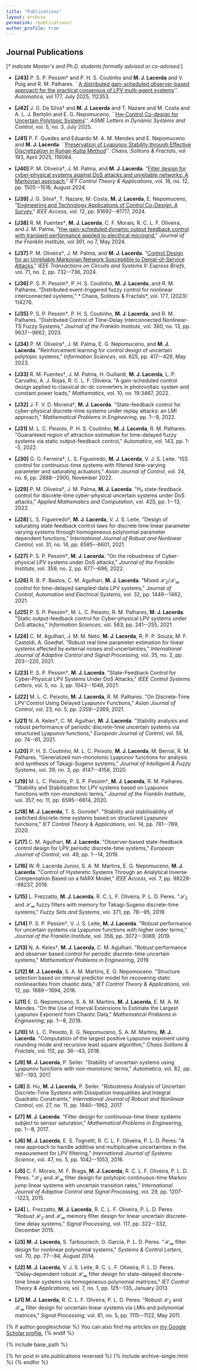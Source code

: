 ```yaml
---
title: "Publications"
layout: archive
permalink: /publications/
author_profile: true
---
```



## Journal Publications

[*&#8224; indicate Master's and Ph.D. students formally advised or co-advised.*]


- **[J43]** P. S. P. Pessim&dagger; and P. H. S. Coutinho and **M. J. Lacerda** and V. Puig and R. M. Palhares.
``[A distributed gain-scheduled observer-based approach for the practical consensus of LPV multi-agent systems](https://doi.org/10.1016/j.automatica.2025.112353)''. *Automatica*, vol 177, July 2025, 112353.

- **[J42]** J. G. Da Silva&dagger; and **M. J. Lacerda** and T. Nazare and M. Costa and A. L. J. Bertolin and E. G. Nepomuceno, ``[H∞ Control Co-design for Uncertain Polytopic Systems](https://doi.org/10.1115/1.4068615)''. *ASME Letters in Dynamic Systems and Control*, vol. 5, no. 3, July 2025.

- **[J41]** P. F. Guedes and Eduardo M. A. M. Mendes and E. Nepomuceno and **M. J. Lacerda**. ``[Preservation of Lyapunov Stability through Effective Discretization in Runge-Kutta Method](https://doi.org/10.1016/j.chaos.2025.116084)''.  *Chaos, Solitons & Fractals*, vol 193, April 2025, 116084.

- **[J40]** P. M. Oliveira&dagger;, J. M. Palma, and **M. J. Lacerda**. "[Filter design for cyber‐physical systems against DoS attacks and unreliable networks: A Markovian approach](https://doi.org/10.1049/cth2.12703)," *IET Control Theory & Applications*, vol. 18, no. 12, pp. 1505--1516, August 2024.

- **[J39]** J. G. Silva&dagger;, T. Nazare, M. Costa, **M. J. Lacerda**, E. Nepomuceno, "[Engineering and Technology Applications of Control Co-Design: A Survey](https://doi.org/10.1109/ACCESS.2024.3412416)," *IEEE Access*, vol. 12, pp. 81692--81717, 2024.

- **[J38]** R. M. Fuentes&dagger;, **M. J. Lacerda**, C. F. Morais, R. C. L. F. Oliveira, and J. M. Palma, "[H∞ gain-scheduled dynamic output feedback control with transient performance applied to electrical microgrid](https://doi.org/10.1016/j.jfranklin.2024.106704)," *Journal of the Franklin Institute*, vol 361, no 7, May 2024.
  
- **[J37]** P. M. Oliveira&dagger;, J. M. Palma, and **M. J. Lacerda**. "[Control Design for an Unreliable Markovian Network Susceptible to Denial-of-Service Attacks](https://doi.org/10.1109/TCSII.2023.3307809)," *IEEE Transactions on Circuits and Systems II: Express Briefs*, vol. 71, no. 2, pp. 732--736, 2024.

- **[J36]** P. S. P. Pessim&dagger;, P. H. S. Coutinho, **M. J. Lacerda**, and R. M. Palhares. "Distributed event-triggered fuzzy control for nonlinear interconnected systems," * Chaos, Solitons & Fractals*, vol. 177, (2023): 114276.

- **[J35]** P. S. P. Pessim&dagger;, P. H. S. Coutinho, **M. J. Lacerda**, and R. M. Palhares. "Distributed Control of Time-Delay Interconnected Nonlinear-TS Fuzzy Systems," *Journal of the Franklin Institute*, vol. 360, no. 13, pp. 9637--9662, 2023.

- **[J34]** P. M. Oliveira&dagger;, J. M. Palma, E. G. Nepomuceno, and **M. J. Lacerda**. "Reinforcement learning for control design of uncertain polytopic systems," *Information Sciences*, vol. 625, pp. 417--429, May 2023.

- **[J33]** R. M. Fuentes&dagger;, J. M. Palma, H. Guillardi, **M. J. Lacerda**, L. P. Carvalho, A. J. Rojas, R. C. L. F. Oliveira. "A gain-scheduled control design applied to classical dc-dc converters in photovoltaic system and constant power loads," *Mathematics*, vol. 10, no. 19:3467, 2022.

- **[J32]** J. F. V. D. Moreira&dagger;, **M. J. Lacerda**. "State-feedback control for cyber-physical discrete-time systems under replay attacks: an LMI approach," *Mathematical Problems in Engineering*, pp. 1--9, 2022.

- **[J31]** M. L. C. Peixoto, P. H. S. Coutinho, **M. J. Lacerda**, R. M. Palhares. "Guaranteed region of attraction estimation for time-delayed fuzzy systems via static output-feedback control," *Automatica*, vol. 143, pp. 1--5, 2022.

- **[J30]** G. O. Ferreira&dagger;, L. S. Figueiredo, **M. J. Lacerda**, V. J. S. Leite. "ISS control for continuous-time systems with filtered time-varying parameter and saturating actuators," *Asian Journal of Control*, vol. 24, no. 6, pp. 2888--2900, November 2022.

- **[J29]** P. M. Oliveira&dagger;, J. M. Palma, **M. J. Lacerda**. "H₂ state-feedback control for discrete-time cyber-physical uncertain systems under DoS attacks," *Applied Mathematics and Computation*, vol. 425, pp. 1--13, 2022.

- **[J28]** L. S. Figueiredo&dagger;, **M. J. Lacerda**, V. J. S. Leite. "Design of saturating state feedback control laws for discrete time linear parameter varying systems through homogeneous polynomial parameter dependent functions," *International Journal of Robust and Nonlinear Control*, vol. 31, no. 14, pp. 6585--6601, 2021.

- **[J27]** P. S. P. Pessim&dagger;, **M. J. Lacerda**. "On the robustness of Cyber-physical LPV systems under DoS attacks," *Journal of the Franklin Institute*, vol. 359, no. 2, pp. 677--696, 2022.

- **[J26]** R. B. P. Bastos, C. M. Agulhari, **M. J. Lacerda**. "Mixed $\mathcal{H}_2$/$\mathcal{H}_{\infty}$ control for time-delayed sampled-data LPV systems," *Journal of Control, Automation and Electrical Systems*, vol. 32, pp. 1449--1462, 2021.

- **[J25]** P. S. P. Pessim&dagger;, M. L. C. Peixoto, R. M. Palhares, **M. J. Lacerda**. "Static output-feedback control for Cyber-physical LPV systems under DoS attacks," *Information Sciences*, vol. 563, pp. 241--255, 2021.

- **[J24]** C. M. Agulhari, J. M. M. Neto, **M. J. Lacerda**, R. P. P. Souza, M. F. Castoldi, A. Goedtel. "Robust real time parameter estimation for linear systems affected by external noises and uncertainties," *International Journal of Adaptive Control and Signal Processing*, vol. 35, no. 2, pp. 203--220, 2021.

- **[J23]** P. S. P. Pessim&dagger;, **M. J. Lacerda**. "State-Feedback Control for Cyber-Physical LPV Systems Under DoS Attacks," *IEEE Control Systems Letters*, vol. 5, no. 3, pp. 1043--1048, 2021.

- **[J22]** M. L. C. Peixoto, **M. J. Lacerda**, R. M. Palhares. "On Discrete-Time LPV Control Using Delayed Lyapunov Functions," *Asian Journal of Control*, vol. 23, no. 5, pp. 2359--2369, 2021.

- **[J21]** N. A. Keles&dagger;, C. M. Agulhari, **M. J. Lacerda**. "Stability analysis and robust performance of periodic discrete-time uncertain systems via structured Lyapunov functions," *European Journal of Control*, vol. 58, pp. 74--81, 2021.

- **[J20]** P. H. S. Coutinho, M. L. C. Peixoto, **M. J. Lacerda**, M. Bernal, R. M. Palhares. "Generalized non-monotonic Lyapunov functions for analysis and synthesis of Takagi-Sugeno systems," *Journal of Intelligent & Fuzzy Systems*, vol. 39, no. 3, pp. 4147--4158, 2020.

- **[J19]** M. L. C. Peixoto, P. S. P. Pessim&dagger;, **M. J. Lacerda**, R. M. Palhares. "Stability and Stabilization for LPV systems based on Lyapunov functions with non-monotonic terms," *Journal of the Franklin Institute*, vol. 357, no. 11, pp. 6595--6614, 2020.

- **[J18]** **M. J. Lacerda**, T. S. Gomide&dagger;. "Stability and stabilisability of switched discrete-time systems based on structured Lyapunov functions," *IET Control Theory & Applications*, vol. 14, pp. 781--789, 2020.

- **[J17]** C. M. Agulhari, **M. J. Lacerda**. "Observer-based state-feedback control design for LPV periodic discrete-time systems," *European Journal of Control*, vol. 49, pp. 1--14, 2019.

- **[J16]** W. R. Lacerda Junior, S. A. M. Martins, E. G. Nepomuceno, **M. J. Lacerda**. "Control of Hysteretic Systems Through an Analytical Inverse Compensation Based on a NARX Model," *IEEE Access*, vol. 7, pp. 98228--98237, 2019.

- **[J15]** L. Frezzatto, **M. J. Lacerda**, R. C. L. F. Oliveira, P. L. D. Peres. "$\mathcal{H}_{2}$ and $\mathcal{H}_{\infty}$ fuzzy filters with memory for Takagi-Sugeno discrete-time systems," *Fuzzy Sets and Systems*, vol. 371, pp. 78--95, 2019.

- **[J14]** P. S. P. Pessim&dagger;, V. J. S. Leite, **M. J. Lacerda**. "Robust performance for uncertain systems via Lyapunov functions with higher order terms," *Journal of the Franklin Institute*, vol. 356, pp. 3072--3089, 2019.

- **[J13]** N. A. Keles&dagger;, **M. J. Lacerda**, C. M. Agulhari. "Robust performance and observer based control for periodic discrete-time uncertain systems," *Mathematical Problems in Engineering*, 2019.

- **[J12]** **M. J. Lacerda**, S. A. M. Martins, E. G. Nepomuceno. "Structure selection based on interval predictor model for recovering static nonlinearities from chaotic data," *IET Control Theory & Applications*, vol. 12, pp. 1889--1894, 2018.

- **[J11]** E. G. Nepomuceno, S. A. M. Martins, **M. J. Lacerda**, E. M. A. M. Mendes. "On the Use of Interval Extensions to Estimate the Largest Lyapunov Exponent from Chaotic Data," *Mathematical Problems in Engineering*, pp. 1--8, 2018.

- **[J10]** M. L. C. Peixoto, E. G. Nepomuceno, S. A. M. Martins, **M. J. Lacerda**. "Computation of the largest positive Lyapunov exponent using rounding mode and recursive least square algorithm," *Chaos Solitons & Fractals*, vol. 112, pp. 36--43, 2018.

- **[J9]** **M. J. Lacerda**, P. Seiler. "Stability of uncertain systems using Lyapunov functions with non-monotonic terms," *Automatica*, vol. 82, pp. 187--193, 2017.

- **[J8]** B. Hu, **M. J. Lacerda**, P. Seiler. "Robustness Analysis of Uncertain Discrete-Time Systems with Dissipation Inequalities and Integral Quadratic Constraints," *International Journal of Robust and Nonlinear Control*, vol. 27, no. 11, pp. 1940--1962, 2017.

- **[J7]** **M. J. Lacerda**. "Filter design for continuous-time linear systems subject to sensor saturation," *Mathematical Problems in Engineering*, pp. 1--8, 2017.

- **[J6]** **M. J. Lacerda**, E. S. Tognetti, R. C. L. F. Oliveira, P. L. D. Peres. "A new approach to handle additive and multiplicative uncertainties in the measurement for LPV filtering," *International Journal of Systems Science*, vol. 47, no. 5, pp. 1042--1053, 2016.

- **[J5]** C. F. Morais, M. F. Braga, **M. J. Lacerda**, R. C. L. F. Oliveira, P. L. D. Peres. "$\mathcal{H}_{2}$ and $\mathcal{H}_{\infty}$ filter design for polytopic continuous-time Markov jump linear systems with uncertain transition rates," *International Journal of Adaptive Control and Signal Processing*, vol. 29, pp. 1207--1223, 2015.

- **[J4]** L. Frezzatto, **M. J. Lacerda**, R. C. L. F. Oliveira, P. L. D. Peres. "Robust $\mathcal{H}_{2}$ and $\mathcal{H}_{\infty}$ memory filter design for linear uncertain discrete-time delay systems," *Signal Processing*, vol. 117, pp. 322--332, December 2015.

- **[J3]** **M. J. Lacerda**, S. Tarbouriech, G. Garcia, P. L. D. Peres. "$\mathcal{H}_{\infty}$ filter design for nonlinear polynomial systems," *Systems & Control Letters*, vol. 70, pp. 77--84, August 2014.

- **[J2]** **M. J. Lacerda**, V. J. S. Leite, R. C. L. F. Oliveira, P. L. D. Peres. "Delay-dependent robust $\mathcal{H}_{\infty}$ filter design for state-delayed discrete-time linear systems via homogeneous polynomial matrices," *IET Control Theory & Applications*, vol. 7, no. 1, pp. 125--135, January 2013.

- **[J1]** **M. J. Lacerda**, R. C. L. F. Oliveira, P. L. D. Peres. "Robust $\mathcal{H}_{2}$ and $\mathcal{H}_{\infty}$ filter design for uncertain linear systems via LMIs and polynomial matrices," *Signal Processing*, vol. 81, no. 5, pp. 1115--1122, May 2011.



{% if author.googlescholar %}
  You can also find my articles on <u><a href="{{author.googlescholar}}">my Google Scholar profile</a>.</u>
{% endif %}

{% include base_path %}

{% for post in site.publications reversed %}
  {% include archive-single.html %}
{% endfor %}

